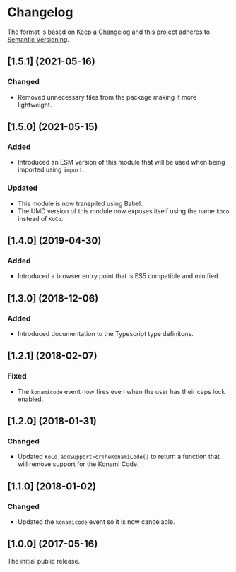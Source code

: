 # Changelog

The format is based on [Keep a Changelog](http://keepachangelog.com/) and this project adheres to [Semantic Versioning](https://semver.org/spec/v2.0.0.html).

## [1.5.1] (2021-05-16)

### Changed

- Removed unnecessary files from the package making it more lightweight.

## [1.5.0] (2021-05-15)

### Added

- Introduced an ESM version of this module that will be used when being imported using `import`.

### Updated

- This module is now transpiled using Babel.
- The UMD version of this module now exposes itself using the name `koco` instead of `KoCo`.

## [1.4.0] (2019-04-30)

### Added

- Introduced a browser entry point that is ES5 compatible and minified.

## [1.3.0] (2018-12-06)

### Added

- Introduced documentation to the Typescript type definitons.

## [1.2.1] (2018-02-07)

### Fixed

- The `konamicode` event now fires even when the user has their caps lock enabled.

## [1.2.0] (2018-01-31)

### Changed

- Updated `KoCo.addSupportForTheKonamiCode()` to return a function that will remove support for the Konami Code.

## [1.1.0] (2018-01-02)

### Changed

- Updated the `konamicode` event so it is now cancelable.

## [1.0.0] (2017-05-16)

The initial public release.
